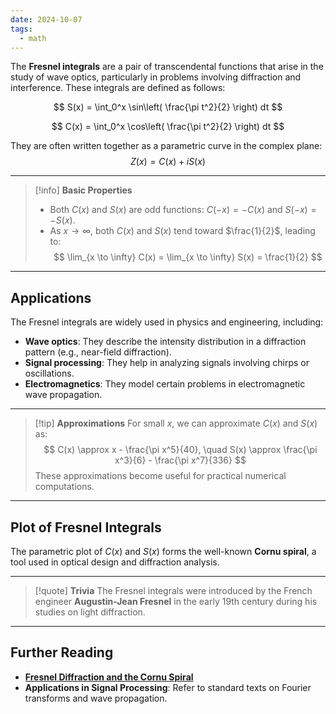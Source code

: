 ```yaml
---
date: 2024-10-07
tags:
  - math
---
```


The **Fresnel integrals** are a pair of transcendental functions that arise in the study of wave optics, particularly in problems involving diffraction and interference. These integrals are defined as follows:

$$
S(x) = \int_0^x \sin\left( \frac{\pi t^2}{2} \right) dt
$$

$$
C(x) = \int_0^x \cos\left( \frac{\pi t^2}{2} \right) dt
$$

They are often written together as a parametric curve in the complex plane:
$$
Z(x) = C(x) + i S(x)
$$

---

> [!info] **Basic Properties**
> - Both $C(x)$ and $S(x)$ are odd functions: $C(-x) = -C(x)$ and $S(-x) = -S(x)$.
> - As $x \to \infty$, both $C(x)$ and $S(x)$ tend toward $\frac{1}{2}$, leading to:
> $$ \lim_{x \to \infty} C(x) = \lim_{x \to \infty} S(x) = \frac{1}{2} $$

---

## Applications

The Fresnel integrals are widely used in physics and engineering, including:

- **Wave optics**: They describe the intensity distribution in a diffraction pattern (e.g., near-field diffraction).
- **Signal processing**: They help in analyzing signals involving chirps or oscillations.
- **Electromagnetics**: They model certain problems in electromagnetic wave propagation.

---

> [!tip] **Approximations**
> For small $x$, we can approximate $C(x)$ and $S(x)$ as:
> $$ C(x) \approx x - \frac{\pi x^5}{40}, \quad S(x) \approx \frac{\pi x^3}{6} - \frac{\pi x^7}{336} $$
> These approximations become useful for practical numerical computations.

---

## Plot of Fresnel Integrals

The parametric plot of $C(x)$ and $S(x)$ forms the well-known **Cornu spiral**, a tool used in optical design and diffraction analysis.

---

> [!quote] **Trivia**
> The Fresnel integrals were introduced by the French engineer **Augustin-Jean Fresnel** in the early 19th century during his studies on light diffraction.

---

## Further Reading

- **[Fresnel Diffraction and the Cornu Spiral](https://en.wikipedia.org/wiki/Fresnel_integral)**
- **Applications in Signal Processing**: Refer to standard texts on Fourier transforms and wave propagation.
